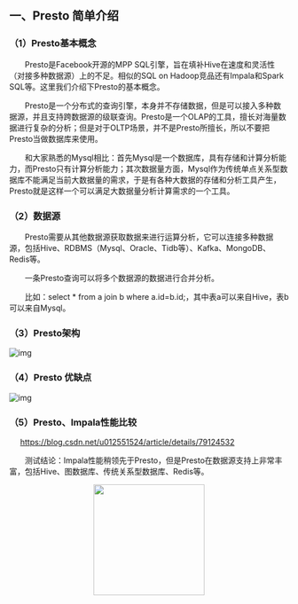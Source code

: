 ## 一、Presto 简单介绍

### （1）Presto基本概念

&emsp;&emsp;Presto是Facebook开源的MPP SQL引擎，旨在填补Hive在速度和灵活性（对接多种数据源）上的不足。相似的SQL on Hadoop竞品还有Impala和Spark SQL等。这里我们介绍下Presto的基本概念。

&emsp;&emsp;Presto是一个分布式的查询引擎，本身并不存储数据，但是可以接入多种数据源，并且支持跨数据源的级联查询。Presto是一个OLAP的工具，擅长对海量数据进行复杂的分析；但是对于OLTP场景，并不是Presto所擅长，所以不要把Presto当做数据库来使用。

&emsp;&emsp;和大家熟悉的Mysql相比：首先Mysql是一个数据库，具有存储和计算分析能力，而Presto只有计算分析能力；其次数据量方面，Mysql作为传统单点关系型数据库不能满足当前大数据量的需求，于是有各种大数据的存储和分析工具产生，Presto就是这样一个可以满足大数据量分析计算需求的一个工具。

### （2）数据源

&emsp;&emsp;Presto需要从其他数据源获取数据来进行运算分析，它可以连接多种数据源，包括Hive、RDBMS（Mysql、Oracle、Tidb等）、Kafka、MongoDB、Redis等。

&emsp;&emsp;一条Presto查询可以将多个数据源的数据进行合并分析。

&emsp;&emsp;比如：select * from a join b where a.id=b.id;，其中表a可以来自Hive，表b可以来自Mysql。

### （3）Presto架构

![img](https://gitee.com/MartinHub/MartinHub-notes/raw/master/notes/01-大数据相关技术栈/18-Presto/images/架构.png)

### （4）Presto 优缺点

![img](https://gitee.com/MartinHub/MartinHub-notes/raw/master/notes/01-大数据相关技术栈/18-Presto/images/优缺点.png)

### （5）Presto、Impala性能比较

     https://blog.csdn.net/u012551524/article/details/79124532

&emsp;&emsp;测试结论：Impala性能稍领先于Presto，但是Presto在数据源支持上非常丰富，包括Hive、图数据库、传统关系型数据库、Redis等。

<div align="center"> <img  src="https://gitee.com/MartinHub/MartinHub-notes/raw/master/images/weixin.png" width="200"/> </div>
